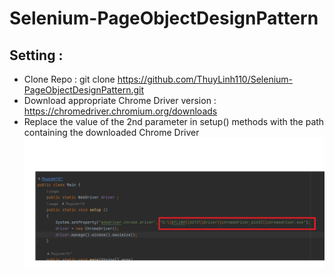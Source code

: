# Selenium-PageObjectDesignPattern
## Setting :
* Clone Repo : git clone https://github.com/ThuyLinh110/Selenium-PageObjectDesignPattern.git
* Download appropriate Chrome Driver version : https://chromedriver.chromium.org/downloads
* Replace the value of the 2nd parameter in setup() methods with the path containing the downloaded Chrome Driver
  ![alt](https://github.com/ThuyLinh110/Selenium-PageObjectDesignPattern/blob/main/image/driver.png)